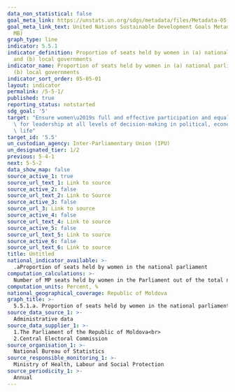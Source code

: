 ```yaml
---
data_non_statistical: false
goal_meta_link: https://unstats.un.org/sdgs/metadata/files/Metadata-05-05-01.pdf
goal_meta_link_text: United Nations Sustainable Development Goals Metadata (PDF 4.0
  MB)
graph_type: line
indicator: 5.5.1
indicator_definition: Proportion of seats held by women in (a) national parliaments
  and (b) local governments
indicator_name: Proportion of seats held by women in (a) national parliaments and
  (b) local governments
indicator_sort_order: 05-05-01
layout: indicator
permalink: /5-5-1/
published: true
reporting_status: notstarted
sdg_goal: '5'
target: "Ensure women\u2019s full and effective participation and equal opportunities\
  \ for leadership at all levels of decision-making in political, economic and public\
  \ life"
target_id: '5.5'
un_custodian_agency: Inter-Parliamentary Union (IPU)
un_designated_tier: 1/2
previous: 5-4-1
next: 5-5-2
data_show_map: false
source_active_1: true
source_url_text_1: Link to source
source_active_2: false
source_url_text_2: Link to Source
source_active_3: false
source_url_3: Link to source
source_active_4: false
source_url_text_4: Link to source
source_active_5: false
source_url_text_5: Link to source
source_active_6: false
source_url_text_6: Link to source
title: Untitled
national_indicator_available: >-
  .aProportion of seats held by women in the national parliament
computation_calculations: >-
  Number of MP seats held by women in the Parliament out of the total number of MPs *100
computation_units: Percent, %
national_geographical_coverage: Republic of Moldova
graph_title: >-
  5.5.1.a. Proportion of seats held by women in the national parliament 
source_data_source_1: >-
  Administrative data  
source_data_supplier_1: >-
  1.The Parliament of the Republic of Moldova<br> 
  2.Central Electoral Commission
source_organisation_1: >-
  National Bureau of Statistics
source_responsible_monitoring_1: >-
  Ministry of Health, Labour and Social Protection
source_periodicity_1: >-
  Annual
---
```

